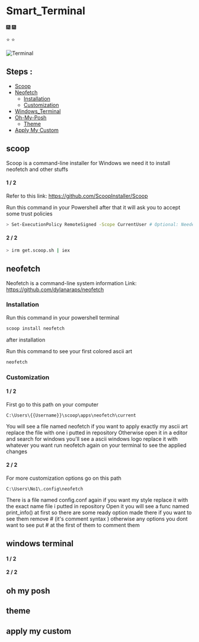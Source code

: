 # Smart_Terminal

🎆  🎆

⭐ ⭐


![Terminal](https://cdn.discordapp.com/attachments/921633563810627588/1164274180695523378/image.png?ex=65429dd3&is=653028d3&hm=f80adf4bf83fb8e8166babe9805e48497f1b1f2f1383ddfd87be06f9d98b3192&)

## Steps :

- [Scoop](#scoop)
- [Neofetch](#neofetch)
  - [Installation](#installation)
  - [Customization](#customization)
- [Windows_Terminal](#windows-terminal)
- [Oh-My-Posh](#oh-my-posh)
  - [Theme](#theme) 
- [Apply My Custom](#apply-my-custom)

## scoop

Scoop is a command-line installer for Windows
we need it to install neofetch and other stuffs

#### 1 / 2

Refer to this link: https://github.com/ScoopInstaller/Scoop

Run this command in your Powershell
after that it will ask you to accept some trust policies 

```bash
> Set-ExecutionPolicy RemoteSigned -Scope CurrentUser # Optional: Needed to run a remote script the first time
```
#### 2 / 2

```bash
> irm get.scoop.sh | iex
```

## neofetch

Neofetch is a command-line system information
Link: https://github.com/dylanaraps/neofetch

### Installation 

Run this command in your powershell terminal

```bash
scoop install neofetch
```

after installation

Run this command to see your first colored ascii art

```bash
neofetch
```

### Customization 

#### 1 / 2
First go to this path on your computer
```
C:\Users\{{Username}}\scoop\apps\neofetch\current
```
You will see a file named neofetch if you want to apply exactly my ascii art replace the file with one i putted in repository
Otherwise open it in a editor and search for windows you'll see a ascii windows logo replace it with whatever you want
run neofetch again on your terminal to see the applied changes


#### 2 / 2
For more customization options 
go on this path
```
C:\Users\No1\.config\neofetch
```
There is a file named config.conf again if you want my style replace it with the exact name file i putted in repository
Open it you will see a func named print_info() at first so there are some ready option made there if you want to see them remove # (it's comment syntax ) otherwise any options you dont want to see put # at the first of them to comment them


## windows terminal

#### 1 / 2


#### 2 / 2


## oh my posh

## theme

## apply my custom

